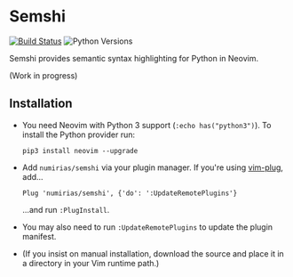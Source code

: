 # Semshi

[![Build Status](https://travis-ci.org/numirias/semshi.svg?branch=master)](https://travis-ci.org/numirias/semshi)
![Python Versions](https://img.shields.io/badge/python-3.5,%203.6-blue.svg)

Semshi provides semantic syntax highlighting for Python in Neovim.

(Work in progress)

## Installation

- You need Neovim with Python 3 support (`:echo has("python3")`). To install the Python provider run:

      pip3 install neovim --upgrade 
    
- Add `numirias/semshi` via your plugin manager. If you're using [vim-plug](https://github.com/junegunn/vim-plug), add... 

      Plug 'numirias/semshi', {'do': ':UpdateRemotePlugins'}
      
  ...and run `:PlugInstall`.

- You may also need to run `:UpdateRemotePlugins` to update the plugin manifest.

- (If you insist on manual installation, download the source and place it in a directory in your Vim runtime path.)
